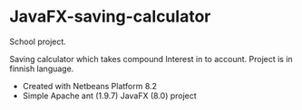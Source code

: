 # JavaFX-saving-calculator
School project.

Saving calculator which takes compound Interest in to account.
Project is in finnish language.

 * Created with Netbeans Platform 8.2 
 * Simple Apache ant (1.9.7) JavaFX (8.0) project
